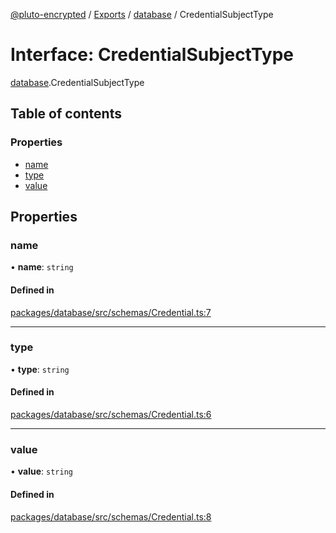 [@pluto-encrypted](../README.md) / [Exports](../modules.md) / [database](../modules/database.md) / CredentialSubjectType

# Interface: CredentialSubjectType

[database](../modules/database.md).CredentialSubjectType

## Table of contents

### Properties

- [name](database.CredentialSubjectType.md#name)
- [type](database.CredentialSubjectType.md#type)
- [value](database.CredentialSubjectType.md#value)

## Properties

### name

• **name**: `string`

#### Defined in

[packages/database/src/schemas/Credential.ts:7](https://github.com/atala-community-projects/pluto-encrypted/blob/f87ceb2/packages/database/src/schemas/Credential.ts#L7)

___

### type

• **type**: `string`

#### Defined in

[packages/database/src/schemas/Credential.ts:6](https://github.com/atala-community-projects/pluto-encrypted/blob/f87ceb2/packages/database/src/schemas/Credential.ts#L6)

___

### value

• **value**: `string`

#### Defined in

[packages/database/src/schemas/Credential.ts:8](https://github.com/atala-community-projects/pluto-encrypted/blob/f87ceb2/packages/database/src/schemas/Credential.ts#L8)
